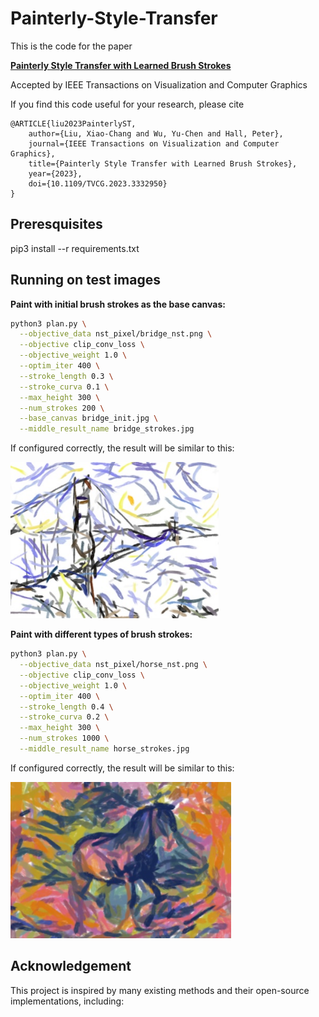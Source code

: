 # Painterly-Style-Transfer

This is the code for the paper

**[Painterly Style Transfer with Learned Brush Strokes](https://ieeexplore.ieee.org/document/10319299)**

Accepted by IEEE Transactions on Visualization and Computer Graphics

If you find this code useful for your research, please cite

```
@ARTICLE{liu2023PainterlyST,
	author={Liu, Xiao-Chang and Wu, Yu-Chen and Hall, Peter},
	journal={IEEE Transactions on Visualization and Computer Graphics},
	title={Painterly Style Transfer with Learned Brush Strokes},
	year={2023},
	doi={10.1109/TVCG.2023.3332950}
}
```

## Preresquisites

pip3 install --r requirements.txt

## Running on test images

**Paint with initial brush strokes as the base canvas:**
```bash
python3 plan.py \
  --objective_data nst_pixel/bridge_nst.png \
  --objective clip_conv_loss \
  --objective_weight 1.0 \
  --optim_iter 400 \
  --stroke_length 0.3 \
  --stroke_curva 0.1 \
  --max_height 300 \
  --num_strokes 200 \
  --base_canvas bridge_init.jpg \
  --middle_result_name bridge_strokes.jpg
```

If configured correctly, the result will be similar to this:
<p align='left'>
  <img src='results/bridge_strokes.jpg' height="250px">
</ p>

**Paint with different types of brush strokes:**
```bash
python3 plan.py \
  --objective_data nst_pixel/horse_nst.png \
  --objective clip_conv_loss \
  --objective_weight 1.0 \
  --optim_iter 400 \
  --stroke_length 0.4 \
  --stroke_curva 0.2 \
  --max_height 300 \
  --num_strokes 1000 \
  --middle_result_name horse_strokes.jpg
```

If configured correctly, the result will be similar to this:
<p align='left'>
  <img src='results/horse_strokes.jpg' height="250px">
</ p>

## Acknowledgement
This project is inspired by many existing methods and their open-source implementations, including:

